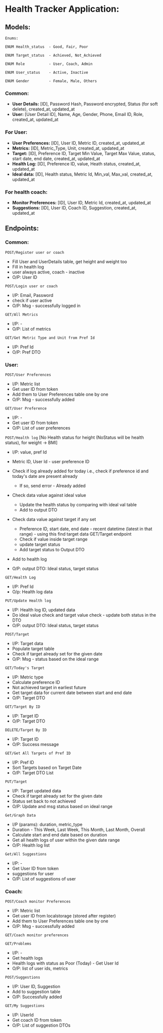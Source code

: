 # Health Tracker Application:

## Models:
```
Enums:

ENUM Health_status  - Good, Fair, Poor

ENUM Target_status  - Achieved, Not_Achieved

ENUM Role           - User, Coach, Admin

ENUM User_status    - Active, Inactive

ENUM Gender         - Female, Male, Others
```
### Common:
- **User Details:** [ID], Password Hash, Password encrypted, Status (for soft delete), created_at, updated_at
- **User:** [User Detail ID], Name, Age, Gender, Phone, Email ID, Role, created_at, updated_at

### For User:
- **User Preferences:** [ID], User ID, Metric ID, created_at, updated_at
- **Metrics:** [ID], Metric_Type, Unit, created_at, updated_at
- **Target:** [ID], Preference ID, Target Min Value, Target Max Value, status, start date, end date, created_at, updated_at 
- **Health Log:** [ID], Preference ID, value, Heath status, created_at, updated_at
- **Ideal data:** [ID], Health status, Metric Id, Min_val, Max_val, created_at, updated_at 

### For health coach:
- **Monitor Preferences:** [ID], User ID, Metric Id, created_at, updated_at 
- **Suggestions:** [ID], User ID, Coach ID, Suggestion, created_at, updated_at 

## Endpoints:
### Common:
`POST/Register user or coach`
- Fill User and UserDetails table, get height and weight too
- Fill in health log
- user always active, coach - inactive
- O/P: User ID 

`POST/Login user or coach` 
- I/P: Email, Password 
- check if user active
- O/P: Msg - successfully logged in

`GET/All Metrics` 
- I/P: - 
- O/P: List of metrics

`GET/Get Metric Type and Unit from Pref Id` 
- I/P: Pref Id
- O/P: Pref DTO

### User:
`POST/User Preferences` 
- I/P: Metric list
- Get user ID from token 
- Add them to User Preferences table one by one 
- O/P: Msg - successfully added 

`GET/User Preference`
- I/P: -
- Get user ID from token 
- O/P: List of user preferences

`POST/Health log` [No Health status for height (NoStatus will be health status), for weight -> BMI]
- I/P: value, pref Id
- Metric ID, User Id - user preference ID 
- Check if log already added for today i.e., check if preference id and today's date are present already 
    - If so, send error - Already added

- Check data value against ideal value 
    - Update the health status by comparing with ideal val table
    - Add to output DTO

- Check data value against target if any set 
    - Preference ID, start date, end date - recent datetime (latest in that range) - using this find target data GET/Target endpoint
    - Check if value inside target range
    - update target status 
    - Add target status to Output DTO

- Add to health log 
- O/P: output DTO: Ideal status, target status 

`GET/Health Log`
- I/P: Pref Id
- O/p: Health log data 

`PUT/Update Health log` 
- I/P: Health log ID, updated data 
- Do ideal value check and target value check - update both status in the DTO 
- O/P: output DTO: Ideal status, target status 

`POST/Target`
- I/P: Target data 
- Populate target table
- Check if target already set for the given date
- O/P: Msg - status based on the ideal range 

`GET/Today's Target` 
- I/P: Metric type
- Calculate preference ID 
- Not achieved target in earliest future
- Get target data for current date between start and end date 
- O/P: Target DTO 

`GET/Target By ID` 
- I/P: Target ID
- O/P: Target DTO 

`DELETE/Target By ID` 
- I/P: Target ID
- O/P: Success message

`GET/Get All Targets of Pref ID` 
- I/P: Pref ID
- Sort Targets based on Target Date
- O/P: Target DTO List

`PUT/Target`
- I/P: Target updated data 
- Check if target already set for the given date
- Status set back to not achieved
- O/P: Update and msg status based on ideal range 

`Get/Graph Data` 
- I/P (params): duration, metric_type 
- Duration - This Week, Last Week, This Month, Last Month, Overall
- Calculate start and end date based on duration 
- Get all health logs of user within the given date range 
- O/P: Health log list 

`Get/All Suggestions`
- I/P: -
- Get User ID from token 
- suggestions for user
- O/P: List of suggestions of user 

### Coach:
`POST/Coach monitor Preferences` 
- I/P: Metric list
- Get user ID from localstorage (stored after register) 
- Add them to User Preferences table one by one 
- O/P: Msg - successfully added

`GET/Coach monitor preferences`

`GET/Problems`
- I/P: -
- Get health logs 
- Health logs with status as Poor (Today) - Get User Id 
- O/P: list of user ids, metrics

`POST/Suggestions` 
- I/P: User ID, Suggestion
- Add to suggestion table 
- O/P: Successfully added 

`GET/My Suggestions` 
- I/P: UserId
- Get coach ID from token 
- O/P: List of suggestion DTOs